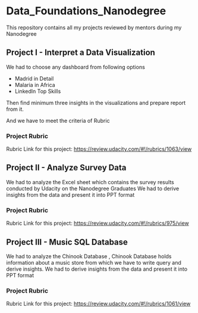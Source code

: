 # Data_Foundations_Nanodegree
This repository contains all my projects reviewed by mentors during my Nanodegree

## Project I - Interpret a Data Visualization
We had to choose any dashboard from following options

* Madrid in Detail
* Malaria in Africa
* LinkedIn Top Skills 

Then find minimum three insights in the visualizations and prepare report from it.

And we have to meet the criteria of Rubric
### Project Rubric
Rubric Link for this project: https://review.udacity.com/#!/rubrics/1063/view

## Project II - Analyze Survey Data
We had to analyze the Excel sheet which contains the survey results conducted by Udacity on the Nanodegree Graduates
We had to derive insights from the data and present it into PPT format 

### Project Rubric
Rubric Link for this project: https://review.udacity.com/#!/rubrics/975/view


## Project III - Music SQL Database
We had to analyze the Chinook Database , Chinook Database holds information about a music store from which we have to write query and derive insights.
We had to derive insights from the data and present it into PPT format 

### Project Rubric
Rubric Link for this project: https://review.udacity.com/#!/rubrics/1061/view
